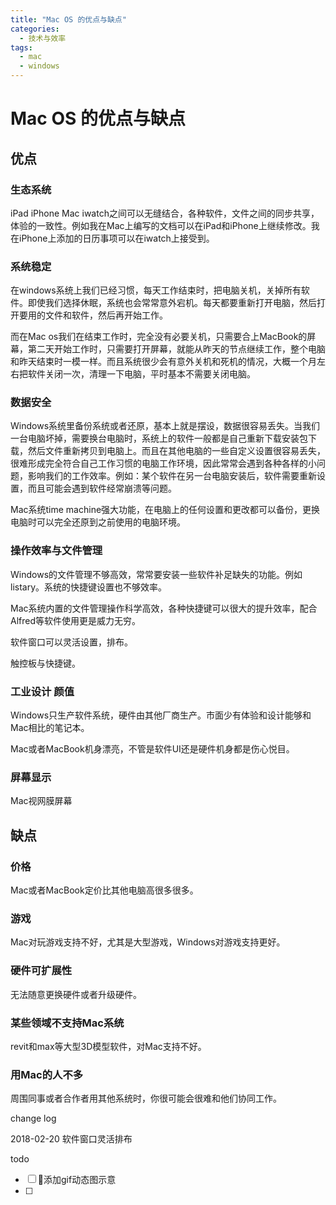 ```yaml
---
title: "Mac OS 的优点与缺点"
categories:
  - 技术与效率
tags:
  - mac
  - windows
---
```


# Mac OS 的优点与缺点

## 优点
### 生态系统
iPad iPhone Mac iwatch之间可以无缝结合，各种软件，文件之间的同步共享，体验的一致性。例如我在Mac上编写的文档可以在iPad和iPhone上继续修改。我在iPhone上添加的日历事项可以在iwatch上接受到。
### 系统稳定
在windows系统上我们已经习惯，每天工作结束时，把电脑关机，关掉所有软件。即使我们选择休眠，系统也会常常意外宕机。每天都要重新打开电脑，然后打开要用的文件和软件，然后再开始工作。

而在Mac os我们在结束工作时，完全没有必要关机，只需要合上MacBook的屏幕，第二天开始工作时，只需要打开屏幕，就能从昨天的节点继续工作，整个电脑和昨天结束时一模一样。而且系统很少会有意外关机和死机的情况，大概一个月左右把软件关闭一次，清理一下电脑，平时基本不需要关闭电脑。
### 数据安全
Windows系统里备份系统或者还原，基本上就是摆设，数据很容易丢失。当我们一台电脑坏掉，需要换台电脑时，系统上的软件一般都是自己重新下载安装包下载，然后文件重新拷贝到电脑上。而且在其他电脑的一些自定义设置很容易丢失，很难形成完全符合自己工作习惯的电脑工作环境，因此常常会遇到各种各样的小问题，影响我们的工作效率。例如：某个软件在另一台电脑安装后，软件需要重新设置，而且可能会遇到软件经常崩溃等问题。

Mac系统time machine强大功能，在电脑上的任何设置和更改都可以备份，更换电脑时可以完全还原到之前使用的电脑环境。
### 操作效率与文件管理
Windows的文件管理不够高效，常常要安装一些软件补足缺失的功能。例如listary。系统的快捷键设置也不够效率。

Mac系统内置的文件管理操作科学高效，各种快捷键可以很大的提升效率，配合Alfred等软件使用更是威力无穷。

软件窗口可以灵活设置，排布。

触控板与快捷键。

### 工业设计 颜值
Windows只生产软件系统，硬件由其他厂商生产。市面少有体验和设计能够和Mac相比的笔记本。

Mac或者MacBook机身漂亮，不管是软件UI还是硬件机身都是伤心悦目。

### 屏幕显示
Mac视网膜屏幕



## 缺点
### 价格
Mac或者MacBook定价比其他电脑高很多很多。
### 游戏
Mac对玩游戏支持不好，尤其是大型游戏，Windows对游戏支持更好。
### 硬件可扩展性
无法随意更换硬件或者升级硬件。
### 某些领域不支持Mac系统
revit和max等大型3D模型软件，对Mac支持不好。
### 用Mac的人不多
周围同事或者合作者用其他系统时，你很可能会很难和他们协同工作。





change log

2018-02-20 软件窗口灵活排布

todo
- [ ] 添加gif动态图示意
- [ ] 

